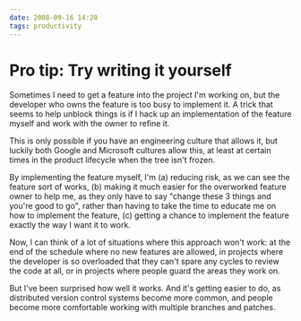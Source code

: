 ```yaml
---
date: 2008-09-16 14:28
tags: productivity
---
```


# Pro tip: Try writing it yourself

Sometimes I need to get a feature into the project I'm working on, but the
developer who owns the feature is too busy to implement it. A trick that seems
to help unblock things is if I hack up an implementation of the feature myself
and work with the owner to refine it.

This is only possible if you have an
engineering culture that allows it, but luckily both Google and Microsoft
cultures allow this, at least at certain times in the product lifecycle when
the tree isn't frozen.

By implementing the feature myself, I'm (a) reducing
risk, as we can see the feature sort of works, (b) making it much easier for
the overworked feature owner to help me, as they only have to say "change
these 3 things and you're good to go", rather than having to take the time to
educate me on how to implement the feature, (c) getting a chance to implement
the feature exactly the way I want it to work.

Now, I can think of a lot of
situations where this approach won't work: at the end of the schedule where no
new features are allowed, in projects where the developer is so overloaded
that they can't spare any cycles to review the code at all, or in projects
where people guard the areas they work on.

But I've been surprised how well it
works. And it's getting easier to do, as distributed version control systems
become more common, and people become more comfortable working with multiple
branches and patches.
